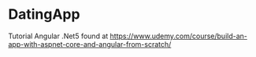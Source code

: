 # DatingApp
Tutorial Angular .Net5
found at https://www.udemy.com/course/build-an-app-with-aspnet-core-and-angular-from-scratch/
